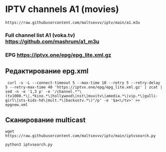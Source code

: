 # IPTV channels A1 (movies)

```
https://raw.githubusercontent.com/maltsevvv/iptv/main/a1.m3u
```

### Full channel list A1 (voka.tv) https://github.com/mashrum/a1_m3u

### EPG https://iptvx.one/epg/epg_lite.xml.gz

## Редактирование epg.xml
```
 curl -s -L --connect-timeout 5 --max-time 10 --retry 5 --retry-delay 5 --retry-max-time 40 'https://iptvx.one/epg/epg_lite.xml.gz' | zcat | sed -n -e '1,3 p' -e '/channel.*"\(tv1000.*\|.*kino.*\|hollywood\|nst\|muvitv\|amedia.*\|vip.*\|gulli-girl\|sts-kids-hd\|mult.*\|backustv.*\)"/p' -e '$a<\/tv>' >> epgnew.xml
```

## Сканирование multicast

```
wget https://raw.githubusercontent.com/maltsevvv/iptv/main/iptvsearch.py
```

```
python3 iptvsearch.py
```
